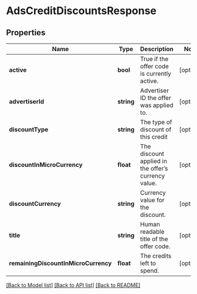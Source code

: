 # AdsCreditDiscountsResponse

## Properties
Name | Type | Description | Notes
------------ | ------------- | ------------- | -------------
**active** | **bool** | True if the offer code is currently active. | [optional] 
**advertiserId** | **string** | Advertiser ID the offer was applied to. | [optional] 
**discountType** | **string** | The type of discount of this credit | [optional] 
**discountInMicroCurrency** | **float** | The discount applied in the offer’s currency value. | [optional] 
**discountCurrency** | **string** | Currency value for the discount. | [optional] 
**title** | **string** | Human readable title of the offer code. | [optional] 
**remainingDiscountInMicroCurrency** | **float** | The credits left to spend. | [optional] 

[[Back to Model list]](../README.md#documentation-for-models) [[Back to API list]](../README.md#documentation-for-api-endpoints) [[Back to README]](../README.md)


